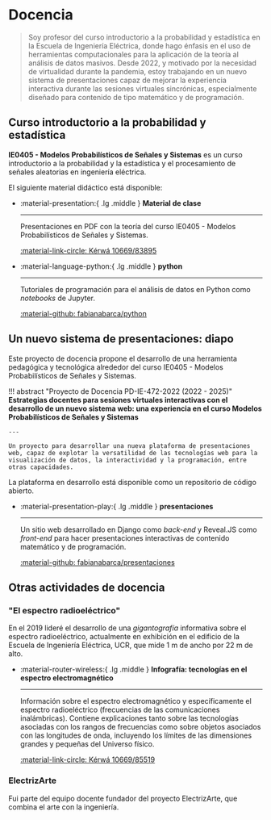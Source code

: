 # Docencia

> Soy profesor del curso introductorio a la probabilidad y estadística en la Escuela de Ingeniería Eléctrica, donde hago énfasis en el uso de herramientas computacionales para la aplicación de la teoría al análisis de datos masivos. Desde 2022, y motivado por la necesidad de virtualidad durante la pandemia, estoy trabajando en un nuevo sistema de presentaciones capaz de mejorar la experiencia interactiva durante las sesiones virtuales sincrónicas, especialmente diseñado para contenido de tipo matemático y de programación.

## Curso introductorio a la probabilidad y estadística

**IE0405 - Modelos Probabilísticos de Señales y Sistemas** es un curso introductorio a la probabilidad y la estadística y el procesamiento de señales aleatorias en ingeniería eléctrica.

El siguiente material didáctico está disponible:

<div class="grid cards" markdown>

-  :material-presentation:{ .lg .middle } **Material de clase**
    
    ---
    
    Presentaciones en PDF con la teoría del curso IE0405 - Modelos Probabilísticos de Señales y Sistemas.

    [:material-link-circle: Kérwá 10669/83895](https://kerwa.ucr.ac.cr/handle/10669/83895)

-  :material-language-python:{ .lg .middle } **python**
    
    ---
    
    Tutoriales de programación para el análisis de datos en Python como *notebooks* de Jupyter.

    [:material-github: fabianabarca/python](https://github.com/fabianabarca/python)

</div>

## Un nuevo sistema de presentaciones: **diapo**

Este proyecto de docencia propone el desarrollo de una herramienta pedagógica y tecnológica alrededor del curso IE0405 - Modelos Probabilísticos de Señales y Sistemas.

!!! abstract "Proyecto de Docencia PD-IE-472-2022 (2022 - 2025)"
    **Estrategias docentes para sesiones virtuales interactivas con el desarrollo de un nuevo sistema web: una experiencia en el curso Modelos Probabilísticos de Señales y Sistemas**

    ---

    Un proyecto para desarrollar una nueva plataforma de presentaciones web, capaz de explotar la versatilidad de las tecnologías web para la visualización de datos, la interactividad y la programación, entre otras capacidades.

La plataforma en desarrollo está disponible como un repositorio de código abierto.

<div class="grid cards" markdown>

-  :material-presentation-play:{ .lg .middle } **presentaciones**
    
    ---
    
    Un sitio web desarrollado en Django como *back-end* y Reveal.JS como *front-end* para hacer presentaciones interactivas de contenido matemático y de programación.

    [:material-github: fabianabarca/presentaciones](https://github.com/fabianabarca/presentaciones)

</div>


## Otras actividades de docencia

### "El espectro radioeléctrico"

En el 2019 lideré el desarrollo de una *gigantografía* informativa sobre el espectro radioeléctrico, actualmente en exhibición en el edificio de la Escuela de Ingeniería Eléctrica, UCR, que mide 1 m de ancho por 22 m de alto.

<div class="grid cards" markdown>

-  :material-router-wireless:{ .lg .middle } **Infografía: tecnologías en el espectro electromagnético**
    
    ---
    
    Información sobre el espectro electromagnético y específicamente el espectro radioeléctrico (frecuencias de las comunicaciones inalámbricas). Contiene explicaciones tanto sobre las tecnologías asociadas con los rangos de frecuencias como sobre objetos asociados con las longitudes de onda, incluyendo los límites de las dimensiones grandes y pequeñas del Universo físico.

    [:material-link-circle: Kérwá 10669/85519](https://kerwa.ucr.ac.cr/handle/10669/85519)

</div>

### ElectrizArte

Fui parte del equipo docente fundador del proyecto ElectrizArte, que combina el arte con la ingeniería.
